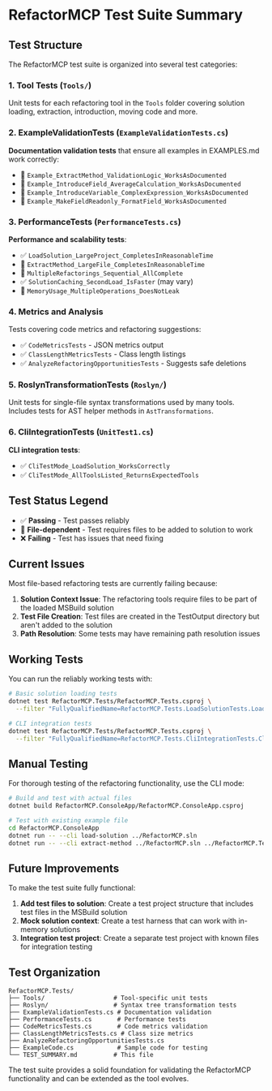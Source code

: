 # RefactorMCP Test Suite Summary

## Test Structure

The RefactorMCP test suite is organized into several test categories:
### 1. Tool Tests (`Tools/`)
Unit tests for each refactoring tool in the `Tools` folder covering solution loading, extraction, introduction, moving code and more.

### 2. ExampleValidationTests (`ExampleValidationTests.cs`)
**Documentation validation tests** that ensure all examples in EXAMPLES.md work correctly:
- 🚧 `Example_ExtractMethod_ValidationLogic_WorksAsDocumented`
- 🚧 `Example_IntroduceField_AverageCalculation_WorksAsDocumented`
- 🚧 `Example_IntroduceVariable_ComplexExpression_WorksAsDocumented`
- 🚧 `Example_MakeFieldReadonly_FormatField_WorksAsDocumented`

### 3. PerformanceTests (`PerformanceTests.cs`)
**Performance and scalability tests**:
- ✅ `LoadSolution_LargeProject_CompletesInReasonableTime`
- 🚧 `ExtractMethod_LargeFile_CompletesInReasonableTime`
- 🚧 `MultipleRefactorings_Sequential_AllComplete`
- ✅ `SolutionCaching_SecondLoad_IsFaster` (may vary)
- 🚧 `MemoryUsage_MultipleOperations_DoesNotLeak`

### 4. Metrics and Analysis
Tests covering code metrics and refactoring suggestions:
- ✅ `CodeMetricsTests` - JSON metrics output
- ✅ `ClassLengthMetricsTests` - Class length listings
- ✅ `AnalyzeRefactoringOpportunitiesTests` - Suggests safe deletions

### 5. RoslynTransformationTests (`Roslyn/`)
Unit tests for single-file syntax transformations used by many tools.
Includes tests for AST helper methods in `AstTransformations`.

### 6. CliIntegrationTests (`UnitTest1.cs`)
**CLI integration tests**:
- ✅ `CliTestMode_LoadSolution_WorksCorrectly`
- ✅ `CliTestMode_AllToolsListed_ReturnsExpectedTools`

## Test Status Legend
- ✅ **Passing** - Test passes reliably
- 🚧 **File-dependent** - Test requires files to be added to solution to work
- ❌ **Failing** - Test has issues that need fixing

## Current Issues

Most file-based refactoring tests are currently failing because:

1. **Solution Context Issue**: The refactoring tools require files to be part of the loaded MSBuild solution
2. **Test File Creation**: Test files are created in the TestOutput directory but aren't added to the solution
3. **Path Resolution**: Some tests may have remaining path resolution issues

## Working Tests

You can run the reliably working tests with:

```bash
# Basic solution loading tests
dotnet test RefactorMCP.Tests/RefactorMCP.Tests.csproj \
  --filter "FullyQualifiedName=RefactorMCP.Tests.LoadSolutionTests.LoadSolution_ValidPath_ReturnsSuccess"

# CLI integration tests  
dotnet test RefactorMCP.Tests/RefactorMCP.Tests.csproj \
  --filter "FullyQualifiedName=RefactorMCP.Tests.CliIntegrationTests.CliTestMode_LoadSolution_WorksCorrectly"
```

## Manual Testing

For thorough testing of the refactoring functionality, use the CLI mode:

```bash
# Build and test with actual files
dotnet build RefactorMCP.ConsoleApp/RefactorMCP.ConsoleApp.csproj

# Test with existing example file
cd RefactorMCP.ConsoleApp
dotnet run -- --cli load-solution ../RefactorMCP.sln
dotnet run -- --cli extract-method ../RefactorMCP.sln ../RefactorMCP.Tests/ExampleCode.cs "22:9-25:10" "ValidateInputs"
```

## Future Improvements

To make the test suite fully functional:

1. **Add test files to solution**: Create a test project structure that includes test files in the MSBuild solution
2. **Mock solution context**: Create a test harness that can work with in-memory solutions
3. **Integration test project**: Create a separate test project with known files for integration testing

## Test Organization

```
RefactorMCP.Tests/
├── Tools/                   # Tool-specific unit tests
├── Roslyn/                  # Syntax tree transformation tests
├── ExampleValidationTests.cs # Documentation validation
├── PerformanceTests.cs       # Performance tests
├── CodeMetricsTests.cs       # Code metrics validation
├── ClassLengthMetricsTests.cs # Class size metrics
├── AnalyzeRefactoringOpportunitiesTests.cs
├── ExampleCode.cs            # Sample code for testing
└── TEST_SUMMARY.md          # This file
```

The test suite provides a solid foundation for validating the RefactorMCP functionality and can be extended as the tool evolves. 
